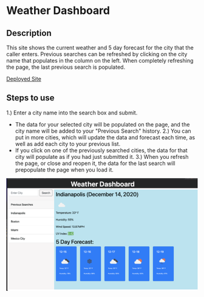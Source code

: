 # Weather Dashboard

## Description
This site shows the current weather and 5 day forecast for the city that the caller enters.  Previous searches can be refreshed by clicking on the city name that populates in the column on the left.  When completely refreshing the page, the last previous search is populated.

[Deployed Site](https://sfunk11.github.io/weather-dashboard/)

## Steps to use

1.) Enter a city name into the search box and submit.
* The data for your selected city will be populated on the page, and the city name will be added to your "Previous Search" history.
2.) You can put in more cities, which will update the data and forecast each time, as well as add each city to your previous list.
 * If you click on one of the previously searched cities, the data for that city will populate as if you had just submitted it.
 3.) When you refresh the page, or close and reopen it,  the data for the last search will prepopulate the page when you load it.
 
 ![Screenshot](./assets/weather-dashboard.png)
